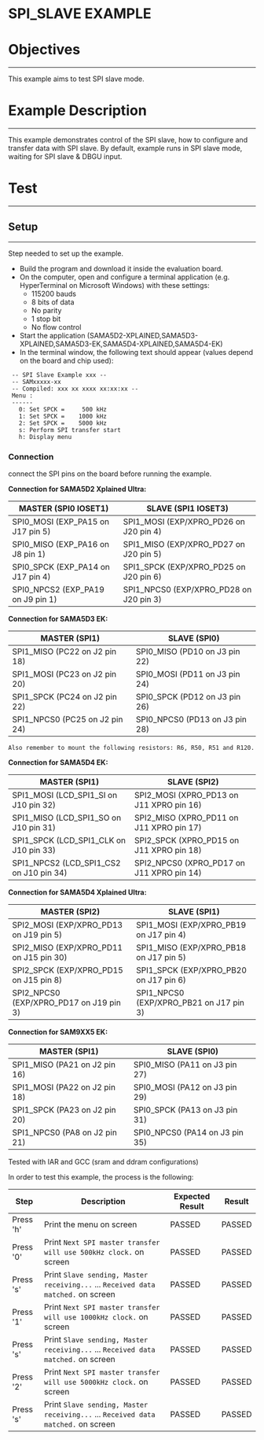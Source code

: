 SPI_SLAVE EXAMPLE
============

# Objectives
------------
This example aims to test SPI slave mode.


# Example Description
---------------------
This example demonstrates control of the SPI slave, how to configure and
transfer data with SPI slave. By default, example runs in SPI slave mode,
waiting for SPI slave & DBGU input.


# Test
------

## Setup
--------
Step needed to set up the example.

* Build the program and download it inside the evaluation board.
* On the computer, open and configure a terminal application (e.g. HyperTerminal
 on Microsoft Windows) with these settings:
	- 115200 bauds
	- 8 bits of data
	- No parity
	- 1 stop bit
	- No flow control
* Start the application (SAMA5D2-XPLAINED,SAMA5D3-XPLAINED,SAMA5D3-EK,SAMA5D4-XPLAINED,SAMA5D4-EK)
* In the terminal window, the following text should appear (values depend on the
 board and chip used):
```
 -- SPI Slave Example xxx --
 -- SAMxxxxx-xx
 -- Compiled: xxx xx xxxx xx:xx:xx --
 Menu :
 ------
   0: Set SPCK =     500 kHz
   1: Set SPCK =    1000 kHz
   2: Set SPCK =    5000 kHz
   s: Perform SPI transfer start
   h: Display menu
```
### Connection
connect the SPI pins on the board before running the example.

__Connection for SAMA5D2 Xplained Ultra:__

MASTER (SPI0 IOSET1)              | SLAVE (SPI1 IOSET3)
--------------------------------- | ---------------------------------------
SPI0_MOSI (EXP_PA15 on J17 pin 5) | SPI1_MOSI  (EXP/XPRO_PD26 on J20 pin 4)
SPI0_MISO (EXP_PA16 on J8 pin 1)  | SPI1_MISO  (EXP/XPRO_PD27 on J20 pin 5)
SPI0_SPCK (EXP_PA14 on J17 pin 4) | SPI1_SPCK  (EXP/XPRO_PD25 on J20 pin 6)
SPI0_NPCS2 (EXP_PA19 on J9 pin 1) | SPI1_NPCS0 (EXP/XPRO_PD28 on J20 pin 3)

__Connection for SAMA5D3 EK:__

MASTER (SPI1)                  | SLAVE (SPI0)
------------------------------ | ------------------------------
SPI1_MISO (PC22 on J2 pin 18)  | SPI0_MISO  (PD10 on J3 pin 22)
SPI1_MOSI (PC23 on J2 pin 20)  | SPI0_MOSI  (PD11 on J3 pin 24)
SPI1_SPCK (PC24 on J2 pin 22)  | SPI0_SPCK  (PD12 on J3 pin 26)
SPI1_NPCS0 (PC25 on J2 pin 24) | SPI0_NPCS0 (PD13 on J3 pin 28)

`Also remember to mount the following resistors: R6, R50, R51 and R120.`

__Connection for SAMA5D4 EK:__

MASTER (SPI1)                           | SLAVE (SPI2)
--------------------------------------- | -----------------------------------------
SPI1_MOSI (LCD_SPI1_SI on J10 pin 32)   | SPI2_MOSI (XPRO_PD13 on J11 XPRO pin 16)
SPI1_MISO (LCD_SPI1_SO on J10 pin 31)   | SPI2_MISO (XPRO_PD11 on J11 XPRO pin 17)
SPI1_SPCK (LCD_SPI1_CLK on J10 pin 33)  | SPI2_SPCK (XPRO_PD15 on J11 XPRO pin 18)
SPI1_NPCS2 (LCD_SPI1_CS2 on J10 pin 34) | SPI2_NPCS0 (XPRO_PD17 on J11 XPRO pin 14)

__Connection for SAMA5D4 Xplained Ultra:__

MASTER (SPI2)                           | SLAVE (SPI1)
--------------------------------------- | ---------------------------------------
SPI2_MOSI (EXP/XPRO_PD13 on J19 pin 5)  | SPI1_MOSI (EXP/XPRO_PB19 on J17 pin 4)
SPI2_MISO (EXP/XPRO_PD11 on J15 pin 30) | SPI1_MISO (EXP/XPRO_PB18 on J17 pin 5)
SPI2_SPCK (EXP/XPRO_PD15 on J15 pin 8)  | SPI1_SPCK (EXP/XPRO_PB20 on J17 pin 6)
SPI2_NPCS0 (EXP/XPRO_PD17 on J19 pin 3) | SPI1_NPCS0 (EXP/XPRO_PB21 on J17 pin 3)

__Connection for SAM9XX5 EK:__

MASTER (SPI1)                 | SLAVE (SPI0)
----------------------------- | ------------------------------
SPI1_MISO (PA21 on J2 pin 16) | SPI0_MISO (PA11 on J3 pin 27)
SPI1_MOSI (PA22 on J2 pin 18) | SPI0_MOSI (PA12 on J3 pin 29)
SPI1_SPCK (PA23 on J2 pin 20) | SPI0_SPCK (PA13 on J3 pin 31)
SPI1_NPCS0 (PA8 on J2 pin 21) | SPI0_NPCS0 (PA14 on J3 pin 35)

Tested with IAR and GCC (sram and ddram configurations)

In order to test this example, the process is the following:

Step | Description | Expected Result | Result
-----|-------------|-----------------|-------
Press 'h' | Print the menu on screen | PASSED | PASSED
Press '0' | Print `Next SPI master transfer will use 500kHz clock.` on screen | PASSED | PASSED
Press 's' | Print `Slave sending, Master receiving...` ... `Received data matched.` on screen | PASSED | PASSED
Press '1' | Print `Next SPI master transfer will use 1000kHz clock.` on screen | PASSED | PASSED
Press 's' | Print `Slave sending, Master receiving...` ... `Received data matched.` on screen | PASSED | PASSED
Press '2' | Print `Next SPI master transfer will use 5000kHz clock.` on screen | PASSED | PASSED
Press 's' | Print `Slave sending, Master receiving...` ... `Received data matched.` on screen | PASSED | PASSED
